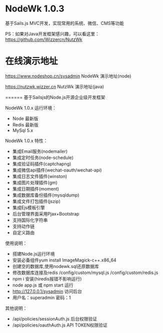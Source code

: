 NodeWk 1.0.3
======
基于Sails.js MVC开发，实现常用的系统、微信、CMS等功能

PS：如果对Java开发框架感兴趣，可以看这里：https://github.com/Wizzercn/NutzWk

在线演示地址
======

https://www.nodeshop.cn/sysadmin        NodeWk 演示地址(node)

https://nutzwk.wizzer.cn        NutzWk 演示地址(java)


======
基于Sailsjs的Node.js开源企业级开发框架

NodeWk 1.0.x 运行环境：
*   Node 最新版
*   Redis 最新版
*   MySql 5.x

NodeWk 1.0.x 特性：
*   集成Email服务(nodemailer)
*   集成定时任务(node-schedule)
*   集成验证码插件(captchapng)
*   集成微信api插件(wechat-oauth/wechat-api)
*   集成日志文件插件(winston)
*   集成图片处理插件(gm)
*   集成日期插件(moment)
*   集成数据库备份插件(mysqldump)
*   集成文件打包插件(jszip)
*   集成Ejs模板引擎
*   后台管理界面采用Pjax+Bootstrap
*   支持国际化字符串
*   支持动作链
*   自定义路由


使用说明：
*   搭建Node.js运行环境
*   安装必备组件yum install ImageMagick-c++.x86_64
*   创建空的数据库,使用nodewk.sql还原数据库
*   修改数据库连接及redis /config/custom/mysql.js /config/custom/redis.js
*   npm i 安装(hiredis报错不影响运行)
*   node app.js 或 npm start 运行
*   http://127.0.0.1/sysadmin 访问后台
*   用户名：superadmin  密码：1


其他说明：
*   /api/policies/sessionAuth.js        后台权限验证
*   /api/policies/oauthAuth.js      API TOKEN权限验证



